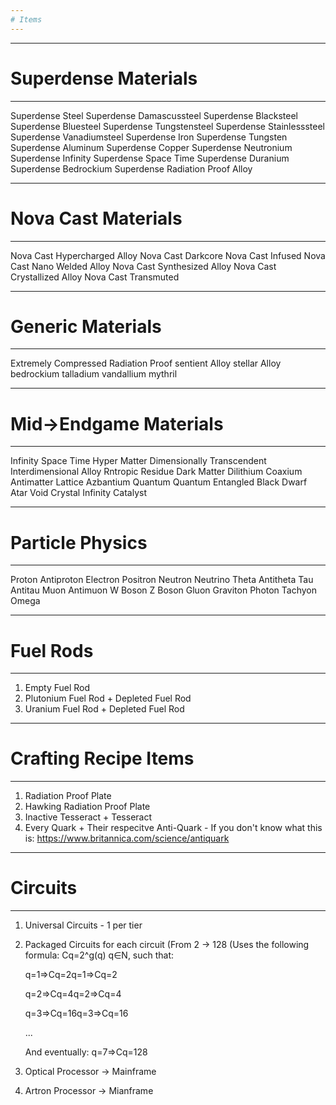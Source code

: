 ```yaml
---
# Items
---
```




---
# Superdense Materials
---



Superdense Steel
Superdense Damascussteel
Superdense Blacksteel
Superdense Bluesteel
Superdense Tungstensteel
Superdense Stainlesssteel
Superdense Vanadiumsteel
Superdense Iron
Superdense Tungsten
Superdense Aluminum
Superdense Copper
Superdense Neutronium
Superdense Infinity
Superdense Space Time
Superdense Duranium
Superdense Bedrockium
Superdense Radiation Proof Alloy



---
# Nova Cast Materials
---



Nova Cast Hypercharged Alloy
Nova Cast Darkcore
Nova Cast Infused
Nova Cast Nano Welded Alloy
Nova Cast Synthesized Alloy
Nova Cast Crystallized Alloy
Nova Cast Transmuted



---
# Generic Materials
---



Extremely Compressed
Radiation Proof
sentient Alloy
stellar Alloy
bedrockium
talladium
vandallium
mythril



---
# Mid->Endgame Materials
---



Infinity
Space Time
Hyper Matter
Dimensionally Transcendent
Interdimensional Alloy
Rntropic Residue
Dark Matter
Dilithium
Coaxium
Antimatter Lattice
Azbantium
Quantum
Quantum Entangled
Black Dwarf Atar
Void Crystal
Infinity Catalyst



---
# Particle Physics
---



Proton
Antiproton
Electron
Positron
Neutron
Neutrino
Theta
Antitheta
Tau
Antitau
Muon
Antimuon
W Boson
Z Boson
Gluon
Graviton
Photon
Tachyon
Omega


---
# Fuel Rods
---
1. Empty Fuel Rod
2. Plutonium Fuel Rod + Depleted Fuel Rod
3. Uranium Fuel Rod + Depleted Fuel Rod


---
# Crafting Recipe Items
---

1. Radiation Proof Plate
2. Hawking Radiation Proof Plate
3. Inactive Tesseract + Tesseract
4. Every Quark + Their respecitve Anti-Quark - If you don't know what this is: https://www.britannica.com/science/antiquark

---
# Circuits
---
1. Universal Circuits - 1 per tier
2. Packaged Circuits for each circuit (From 2 -> 128 (Uses the following formula: Cq​=2^g(q) q∈N, such that:

    q=1⇒Cq=2q=1⇒Cq​=2

    q=2⇒Cq=4q=2⇒Cq​=4

    q=3⇒Cq=16q=3⇒Cq​=16

    ...

    And eventually:
    q=7⇒Cq=128

3. Optical Processor -> Mainframe
4. Artron Processor -> Mianframe



